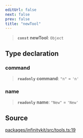 ```yaml
---
editUrl: false
next: false
prev: false
title: "newTool"
---
```


> **`const`** **newTool**: `Object`

## Type declaration

### command

> **`readonly`** **command**: `"n"` = `'n'`

### name

> **`readonly`** **name**: `"New"` = `'New'`

## Source

[packages/infinitykit/src/tools.ts:19](https://github.com/nodenogg-in/alpha-p2p/blob/265a0e2/packages/infinitykit/src/tools.ts#L19)
